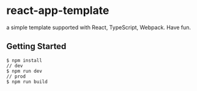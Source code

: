 # react-app-template
a simple template supported with React, TypeScript, Webpack. Have fun.

## Getting Started

``` shell
$ npm install
// dev
$ npm run dev
// prod
$ npm run build
```